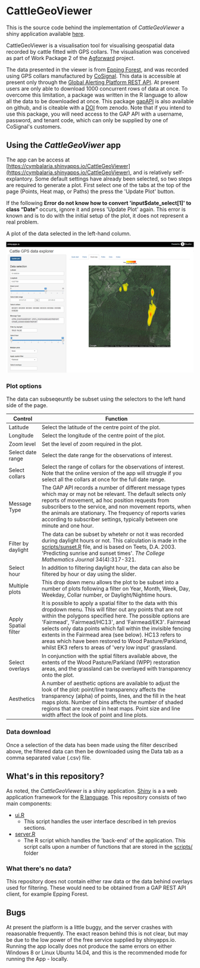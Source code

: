 # CattleGeoViewer

This is the source code behind the implementation of *CattleGeoViewer* a shiny application available [here](https://cymbalaria.shinyapps.io/CattleGeoViewer).

CattleGeoViewer is a visualisation tool for visualising geospatial data recorded by cattle fitted with GPS collars.
The visualisation was conceived as part of Work Package 2 of the [Agforward](http://www.agforward.eu/index.php/en/hncv-agroforestry.html) project.

The data presented in the viewer is from [Epping Forest](http://www.cityoflondon.gov.uk/things-to-do/green-spaces/epping-forest/Pages/default.aspx), and was recorded using GPS collars manufactured by [CoSignal](http://www.cosignal.com/).
This data is accessible at present only through the [Global Alerting Platform REST API](https://developer.globalalerting.com/Api).
At present users are only able to download 1000 concurrent rows of data at once.
To overcome this limitation, a package was written in the R language to allow all the data to be downloaded at once.
This package [gapAPI](https://github.com/maupson/gapAPI) is also available on github, and is citeable with a [DOI](https://zenodo.org/record/19743#.Vh5sc_lVhBc) from zenodo.
Note that if you intend to use this package, you will need access to the GAP API with a username, password, and tenant code, which can only be supplied by one of CoSignal's customers.

## Using the *CattleGeoViwer* app

The app can be access at [https://cymbalaria.shinyapps.io/CattleGeoViewer](https://cymbalaria.shinyapps.io/CattleGeoViewer), and is relatively self-explantory.
Some default settings have already been selected, so two steps are required to generate a plot.
First select one of the tabs at the top of the page (Points, Heat map, or Paths) the press the 'Update Plot' button.

If the following **Error do not know how to convert 'input$date_select[1]' to class “Date”** occurs, ignore it and press 'Update Plot' again.
This error is known and is to do with the initial setup of the plot, it does not represent a real problem.

A plot of the data selected in the left-hand column.

[![An example plot using default selections](CattleGeoViewer.png)](https://cymbalaria.shinyapps.io/CattleGeoViewer)

### Plot options

The data can subseqeuntly be subset using the selectors to the left hand side of the page.

|Control|Function|
|---|---|
| Latitude | Select the latitude of the centre point of the plot. |
| Longitude | Select the longitude of the centre point of the plot. |
| Zoom level | Set the level of zoom required in the plot. |
| Select date range | Select the date range for the observations of interest. |
| Select collars | Select the range of collars for the observations of interest. Note that the online version of the app will struggle if you select all the collars at once for the full date range. |
| Message Type | The GAP API records a number of different message types which may or may not be relevant. The default selects only reports of movement, ad hoc position requests from subscribers to the service, and non movement reports, when the animals are stationary. The frequency of reports varies according to subscriber settings, typically between one minute and one hour. |
| Filter by daylight | The data can be subset by whetehr or not it was recorded during daylight hours or not. This calculation is made in the [scripts/sunset.R](scripts/sunset.R) file, and is based on Teets, D.A. 2003. 'Predicting sunrise and sunset times'. *The College Mathematics Journal* 34(4):317-321. |
| Select hour | In addition to filtering daylight hour, the data can also be filtered by hour or day using the slider.|
| Multiple plots | This drop down menu allows the plot to be subset into a number of plots following a filter on Year, Month, Week, Day, Weekday, Collar number, or Daylight/Nightime hours. |
| Apply Spatial filter | It is possible to apply a spatial filter to the data with this dropdown menu. This will filter out any points that are not within the polygons specified here. The possible options are 'Fairmead', 'Fairmead/HC13', and 'Fairmead/EK3'. Fairmead selects only data points which fall within the invisible fencing extents in the Fairmead area (see below). HC13 refers to areas which have been restored to Wood Pasture/Parkland, whilst EK3 refers to areas of 'very low input' grassland. |
| Select overlays | In conjunction with the sptial filters available above, the extents of the Wood Pasture/Parkland (WPP) restoration areas, and the grassland can be overlayed with transparency onto the plot. |
| Aesthetics | A number of aesthetic options are available to adjust the look of the plot: point/line transparency affects the transparency (alpha) of points, lines, and the fill in the heat maps plots. Number of bins affects the number of shaded regions that are created in heat maps. Point size and line width affect the look of point and line plots.|

### Data download

Once a selection of the data has been made using the filter described above, the filtered data can then be downloaded using the Data tab as a comma separated value (.csv) file.

## What's in this repository?

As noted, the *CattleGeoViewer* is a shiny application.
[Shiny](http://shiny.rstudio.com/) is a a web application framework for the [R language](https://www.r-project.org/).
This repository consists of two main components:

* [ui.R](ui.R)
    * This script handles the user interface described in teh previos sections.
* [server.R](server.R)
    * The R script which handles the 'back-end' of the application. This script calls upon a number of functions that are stored in the [scripts/](scripts) folder

### What there's no data?

This repository does not contain either raw data or the data behind overlays used for filtering.
These would need to be obtained from a GAP REST API client, for example Epping Forest.
    
## Bugs

At present the platform is a little buggy, and the server crashes with reaasonable frequently.
The exact reason behind this is not clear, but may be due to the low power of the free service supplied by shinyapps.io.
Running the app locally does not produce the same errors on either Windows 8 or Linux Ubuntu 14.04, and this is the recommended mode for running the App - locally.
